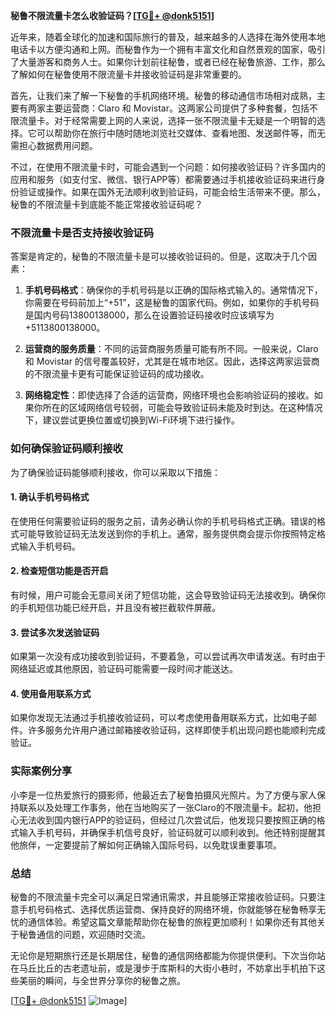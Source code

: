 **秘鲁不限流量卡怎么收验证码？[[TG💪+ @donk5151](https://t.me/s/donk5151)]**

近年来，随着全球化的加速和国际旅行的普及，越来越多的人选择在海外使用本地电话卡以方便沟通和上网。而秘鲁作为一个拥有丰富文化和自然景观的国家，吸引了大量游客和商务人士。如果你计划前往秘鲁，或者已经在秘鲁旅游、工作，那么了解如何在秘鲁使用不限流量卡并接收验证码是非常重要的。

首先，让我们来了解一下秘鲁的手机网络环境。秘鲁的移动通信市场相对成熟，主要有两家主要运营商：Claro 和 Movistar。这两家公司提供了多种套餐，包括不限流量卡。对于经常需要上网的人来说，选择一张不限流量卡无疑是一个明智的选择。它可以帮助你在旅行中随时随地浏览社交媒体、查看地图、发送邮件等，而无需担心数据费用问题。

不过，在使用不限流量卡时，可能会遇到一个问题：如何接收验证码？许多国内的应用和服务（如支付宝、微信、银行APP等）都需要通过手机接收验证码来进行身份验证或操作。如果在国外无法顺利收到验证码，可能会给生活带来不便。那么，秘鲁的不限流量卡到底能不能正常接收验证码呢？

### 不限流量卡是否支持接收验证码

答案是肯定的，秘鲁的不限流量卡是可以接收验证码的。但是，这取决于几个因素：

1. **手机号码格式**：确保你的手机号码是以正确的国际格式输入的。通常情况下，你需要在号码前加上“+51”，这是秘鲁的国家代码。例如，如果你的手机号码是国内号码13800138000，那么在设置验证码接收时应该填写为+5113800138000。

2. **运营商的服务质量**：不同的运营商服务质量可能有所不同。一般来说，Claro 和 Movistar 的信号覆盖较好，尤其是在城市地区。因此，选择这两家运营商的不限流量卡更有可能保证验证码的成功接收。

3. **网络稳定性**：即使选择了合适的运营商，网络环境也会影响验证码的接收。如果你所在的区域网络信号较弱，可能会导致验证码未能及时到达。在这种情况下，建议尝试更换位置或切换到Wi-Fi环境下进行操作。

### 如何确保验证码顺利接收

为了确保验证码能够顺利接收，你可以采取以下措施：

#### 1. 确认手机号码格式
在使用任何需要验证码的服务之前，请务必确认你的手机号码格式正确。错误的格式可能导致验证码无法发送到你的手机上。通常，服务提供商会提示你按照特定格式输入手机号码。

#### 2. 检查短信功能是否开启
有时候，用户可能会无意间关闭了短信功能，这会导致验证码无法接收到。确保你的手机短信功能已经开启，并且没有被拦截软件屏蔽。

#### 3. 尝试多次发送验证码
如果第一次没有成功接收到验证码，不要着急，可以尝试再次申请发送。有时由于网络延迟或其他原因，验证码可能需要一段时间才能送达。

#### 4. 使用备用联系方式
如果你发现无法通过手机接收验证码，可以考虑使用备用联系方式，比如电子邮件。许多服务允许用户通过邮箱接收验证码，这样即使手机出现问题也能顺利完成验证。

### 实际案例分享

小李是一位热爱旅行的摄影师，他最近去了秘鲁拍摄风光照片。为了方便与家人保持联系以及处理工作事务，他在当地购买了一张Claro的不限流量卡。起初，他担心无法收到国内银行APP的验证码，但经过几次尝试后，他发现只要按照正确的格式输入手机号码，并确保手机信号良好，验证码就可以顺利收到。他还特别提醒其他旅伴，一定要提前了解如何正确输入国际号码，以免耽误重要事项。

### 总结

秘鲁的不限流量卡完全可以满足日常通讯需求，并且能够正常接收验证码。只要注意手机号码格式、选择优质运营商、保持良好的网络环境，你就能够在秘鲁畅享无忧的通信体验。希望这篇文章能帮助你在秘鲁的旅程更加顺利！如果你还有其他关于秘鲁通信的问题，欢迎随时交流。

无论你是短期旅行还是长期居住，秘鲁的通信网络都能为你提供便利。下次当你站在马丘比丘的古老遗址前，或是漫步于库斯科的大街小巷时，不妨拿出手机拍下这些美丽的瞬间，与全世界分享你的秘鲁之旅。

[[TG💪+ @donk5151](https://t.me/s/donk5151) ![Image](https://i.postimg.cc/rwNCRYN7/Snipaste-2025-04-30-17-27-05.png)]